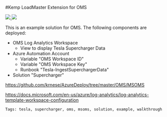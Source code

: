 #Kemp LoadMaster Extension for OMS

<a href="https://portal.azure.com/#create/Microsoft.Template/uri/https%3A%2F%2Fraw.githubusercontent.com%2FAzure%2Fazure-quickstart-templates%2Fmaster%2F101-webappazure-oms-monitoring%2Fazuredeploy.json" target="_blank">
    <img src="http://azuredeploy.net/deploybutton.png"/>
</a>
<a href="http://armviz.io/#/?load=https%3A%2F%2Fraw.githubusercontent.com%2FAzure%2Fazure-quickstart-templates%2Fmaster%2F101-webappazure-oms-monitoring%2Fazuredeploy.json" target="_blank">
    <img src="http://armviz.io/visualizebutton.png"/>
</a>

This is an example solution for OMS. The following components are deployed:

- OMS Log Analytics Workspace
  - View to display Tesla Supercharger Data
- Azure Automation Account
  - Variable "OMS Workspace ID"
  - Variable "OMS Workspace Key"
  - Runbook "Tesla-IngestSuperchargerData"
- Solution "Supercharger"

https://github.com/krnese/AzureDeploy/tree/master/OMS/MSOMS

https://docs.microsoft.com/en-us/azure/log-analytics/log-analytics-template-workspace-configuration


`Tags: tesla, supercharger, oms, msoms, solution, example, walkthrough`